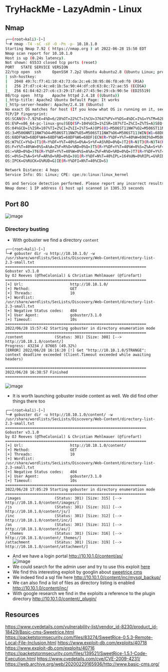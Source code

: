 # TryHackMe - LazyAdmin - Linux

## Nmap

```bash
┌──(root💀kali)-[~]
└─# nmap -T4 -sC -sV -O -Pn -p- 10.10.1.0    
Starting Nmap 7.92 ( https://nmap.org ) at 2022-06-28 15:50 EDT
Nmap scan report for 10.10.1.0
Host is up (0.24s latency).
Not shown: 65533 closed tcp ports (reset)
PORT   STATE SERVICE VERSION
22/tcp open  ssh     OpenSSH 7.2p2 Ubuntu 4ubuntu2.8 (Ubuntu Linux; protocol 2.0)
| ssh-hostkey: 
|   2048 49:7c:f7:41:10:43:73:da:2c:e6:38:95:86:f8:e0:f0 (RSA)
|   256 2f:d7:c4:4c:e8:1b:5a:90:44:df:c0:63:8c:72:ae:55 (ECDSA)
|_  256 61:84:62:27:c6:c3:29:17:dd:27:45:9e:29:cb:90:5e (ED25519)
80/tcp open  http    Apache httpd 2.4.18 ((Ubuntu))
|_http-title: Apache2 Ubuntu Default Page: It works
|_http-server-header: Apache/2.4.18 (Ubuntu)
No exact OS matches for host (If you know what OS is running on it, see https://nmap.org/submit/ ).
TCP/IP fingerprint:
OS:SCAN(V=7.92%E=4%D=6/28%OT=22%CT=1%CU=37647%PV=Y%DS=4%DC=I%G=Y%TM=62BB608
OS:E%P=x86_64-pc-linux-gnu)SEQ(SP=104%GCD=1%ISR=107%TI=Z%CI=Z%TS=A)SEQ(SP=1
OS:04%GCD=1%ISR=107%TI=Z%CI=Z%II=I%TS=A)OPS(O1=M506ST11NW7%O2=M506ST11NW7%O
OS:3=M506NNT11NW7%O4=M506ST11NW7%O5=M506ST11NW7%O6=M506ST11)WIN(W1=68DF%W2=
OS:68DF%W3=68DF%W4=68DF%W5=68DF%W6=68DF)ECN(R=Y%DF=Y%T=40%W=6903%O=M506NNSN
OS:W7%CC=Y%Q=)T1(R=Y%DF=Y%T=40%S=O%A=S+%F=AS%RD=0%Q=)T2(R=N)T3(R=N)T4(R=Y%D
OS:F=Y%T=40%W=0%S=A%A=Z%F=R%O=%RD=0%Q=)T5(R=Y%DF=Y%T=40%W=0%S=Z%A=S+%F=AR%O
OS:=%RD=0%Q=)T6(R=Y%DF=Y%T=40%W=0%S=A%A=Z%F=R%O=%RD=0%Q=)T7(R=Y%DF=Y%T=40%W
OS:=0%S=Z%A=S+%F=AR%O=%RD=0%Q=)U1(R=Y%DF=N%T=40%IPL=164%UN=0%RIPL=G%RID=G%R
OS:IPCK=G%RUCK=G%RUD=G)IE(R=Y%DFI=N%T=40%CD=S)

Network Distance: 4 hops
Service Info: OS: Linux; CPE: cpe:/o:linux:linux_kernel

OS and Service detection performed. Please report any incorrect results at https://nmap.org/submit/ .
Nmap done: 1 IP address (1 host up) scanned in 1305.33 seconds                                                         
```

## Port 80

![image](https://user-images.githubusercontent.com/96747355/176272925-590af02b-7503-4fae-895c-0e68fee1a4d6.png)

### Directory busting

- With gobuster we find a directory `content`    
```
┌──(root💀kali)-[~]
└─# gobuster dir -u http://10.10.1.0/ -w /usr/share/wordlists/SecLists/Discovery/Web-Content/directory-list-2.3-small.txt                      
===============================================================
Gobuster v3.1.0
by OJ Reeves (@TheColonial) & Christian Mehlmauer (@firefart)
===============================================================
[+] Url:                     http://10.10.1.0/
[+] Method:                  GET
[+] Threads:                 10
[+] Wordlist:                /usr/share/wordlists/SecLists/Discovery/Web-Content/directory-list-2.3-small.txt
[+] Negative Status codes:   404
[+] User Agent:              gobuster/3.1.0
[+] Timeout:                 10s
===============================================================
2022/06/28 15:57:42 Starting gobuster in directory enumeration mode
===============================================================
/content              (Status: 301) [Size: 308] [--> http://10.10.1.0/content/]
Progress: 43234 / 87665 (49.32%)                                              [ERROR] 2022/06/28 16:16:20 [!] Get "http://10.10.1.0/STRANGE": context deadline exceeded (Client.Timeout exceeded while awaiting headers)
                                                                               
===============================================================
2022/06/28 16:38:57 Finished
===============================================================
```
![image](https://user-images.githubusercontent.com/96747355/176273862-d0452342-7829-42de-9daf-709a8360adf8.png)  
- It is worth launching gobuster inside content as well. We did find other things there too  
```
┌──(root💀kali)-[~]
└─# gobuster dir -u http://10.10.1.0/content/ -w /usr/share/wordlists/SecLists/Discovery/Web-Content/directory-list-2.3-small.txt
===============================================================
Gobuster v3.1.0
by OJ Reeves (@TheColonial) & Christian Mehlmauer (@firefart)
===============================================================
[+] Url:                     http://10.10.1.0/content/
[+] Method:                  GET
[+] Threads:                 10
[+] Wordlist:                /usr/share/wordlists/SecLists/Discovery/Web-Content/directory-list-2.3-small.txt
[+] Negative Status codes:   404
[+] User Agent:              gobuster/3.1.0
[+] Timeout:                 10s
===============================================================
2022/06/28 17:05:29 Starting gobuster in directory enumeration mode
===============================================================
/images               (Status: 301) [Size: 315] [--> http://10.10.1.0/content/images/]
/js                   (Status: 301) [Size: 311] [--> http://10.10.1.0/content/js/]    
/inc                  (Status: 301) [Size: 312] [--> http://10.10.1.0/content/inc/]   
/as                   (Status: 301) [Size: 311] [--> http://10.10.1.0/content/as/]    
/_themes              (Status: 301) [Size: 316] [--> http://10.10.1.0/content/_themes/]
/attachment           (Status: 301) [Size: 319] [--> http://10.10.1.0/content/attachment/]

```
- And we have a login portal http://10.10.1.0/content/as/  
![image](https://user-images.githubusercontent.com/96747355/176288549-21b1f58e-e436-44db-bea8-6ba7fd437029.png)  
- We could search for the admin user and try to use this exploit [here](https://vulners.com/securityvulns/SECURITYVULNS:DOC:25071)
- We find this interesting exploit by googlin about [sweetrice cms](https://www.exploit-db.com/exploits/40718)
- We indeed find a sql file here http://10.10.1.0/content/inc/mysql_backup/
- We can also find a list of files as directory listing is enabled http://10.10.1.0/content/inc/
- With google research we find in the exploits a reference to the plugin directory http://10.10.1.0/content/_plugin/

## Resources

https://www.cvedetails.com/vulnerability-list/vendor_id-8230/product_id-18429/Basic-cms-Sweetrice.html
https://packetstormsecurity.com/files/83274/SweetRice-0.5.3-Remote-Local-File-Inclusion.html
https://www.exploit-db.com/exploits/40718
https://www.exploit-db.com/exploits/40716
https://packetstormsecurity.com/files/139521/SweetRice-1.5.1-Code-Execution.html
https://www.cvedetails.com/cve/CVE-2009-4231/
https://web.archive.org/web/20200229165936/http://www.basic-cms.org/


